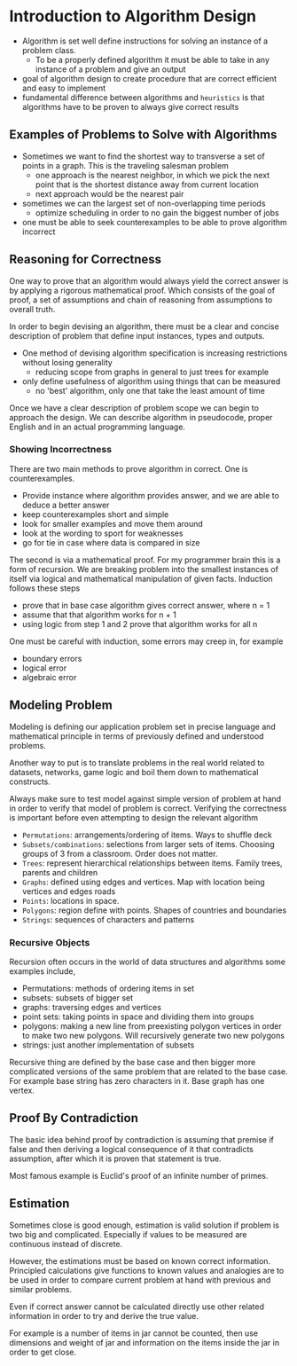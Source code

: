 # Introduction to Algorithm Design

- Algorithm is set well define instructions for solving an instance of a problem
  class.
  - To be a properly defined algorithm it must be able to take in any instance of
  a problem and give an output
- goal of algorithm design to create procedure that are correct efficient and easy
  to implement
- fundamental difference between algorithms and `heuristics` is that algorithms have
  to be proven to always give correct results

## Examples of Problems to Solve with Algorithms

- Sometimes we want to find the shortest way to transverse a set of points in a
graph. This is the traveling salesman problem
  - one approach is the nearest neighbor, in which we pick the next point that is
    the shortest distance away from current location
  - next approach would be the nearest pair
- sometimes we can the largest set of non-overlapping time periods
  - optimize scheduling in order to no gain the biggest number of jobs
- one must be able to seek counterexamples to be able to prove algorithm incorrect

## Reasoning for Correctness

One way to prove that an algorithm would always yield the correct answer is by
applying a rigorous mathematical proof. Which consists of the goal of proof,
a set of assumptions and chain of reasoning from assumptions to overall truth.

In order to begin devising an algorithm, there must be a clear and concise description
of problem that define input instances, types and outputs.

- One method of devising algorithm specification is increasing restrictions without
  losing generality
  - reducing scope from graphs in general to just trees for example
- only define usefulness of algorithm using things that can be measured
  - no 'best' algorithm, only one that take the least amount of time

Once we have a clear description of problem scope we can begin to approach the design.
We can describe algorithm in pseudocode, proper English and in an actual programming
language.

### Showing Incorrectness

There are two main methods to prove algorithm in correct. One is counterexamples.

- Provide instance where algorithm provides answer, and we are able to deduce
  a better answer
- keep counterexamples short and simple
- look for smaller examples and move them around
- look at the wording to sport for weaknesses
- go for tie in case where data is compared in size

The second is via a mathematical proof. For my programmer brain this is a form of
recursion. We are breaking problem into the smallest instances of itself via logical
and mathematical manipulation of given facts. Induction follows these steps

- prove that in base case algorithm gives correct answer, where n = 1
- assume that that algorithm works for n + 1
- using logic from step 1 and 2 prove that algorithm works for all n

One must be careful with induction, some errors may creep in, for example

- boundary errors
- logical error
- algebraic error

## Modeling Problem

Modeling is defining our application problem set in precise language and mathematical
principle in terms of previously defined and understood problems.

Another way to put is to translate problems in the real world related to datasets,
networks, game logic and boil them down to mathematical constructs.

Always make sure to test model against simple version of problem at hand in order
to verify that model of problem is correct. Verifying the correctness is important
before even attempting to design the relevant algorithm

- `Permutations`: arrangements/ordering of items. Ways to shuffle deck
- `Subsets/combinations`: selections from larger sets of items. Choosing groups
  of 3 from a classroom. Order does not matter.
- `Trees`: represent hierarchical relationships between items. Family trees,
  parents and children
- `Graphs`: defined using edges and vertices. Map with location being vertices
  and edges roads
- `Points`: locations in space.
- `Polygons`: region define with points. Shapes of countries and boundaries
- `Strings`: sequences of characters and patterns

### Recursive Objects

Recursion often occurs in the world of data structures and algorithms some examples
include,

- Permutations: methods of ordering items in set
- subsets: subsets of bigger set
- graphs: traversing edges and vertices
- point sets: taking points in space and dividing them into groups
- polygons: making a new line from preexisting polygon vertices in order to make
  two new polygons. Will recursively generate two new polygons
- strings: just another implementation of subsets

Recursive thing are defined by the base case and then bigger more complicated
versions of the same problem that are related to the base case. For example base
string has zero characters in it. Base graph has one vertex.

## Proof By Contradiction

The basic idea behind proof by contradiction is assuming that premise if false
and then deriving a logical consequence of it that contradicts assumption, after
which it is proven that statement is true.

Most famous example is Euclid's proof of an infinite number of primes.

## Estimation

Sometimes close is good enough, estimation is valid solution if problem is two big
and complicated. Especially if values to be measured are continuous instead of discrete.

However, the estimations must be based on known correct information. Principled
calculations give functions to known values and analogies are to be used in order
to compare current problem at hand with previous and similar problems.

Even if correct answer cannot be calculated directly use other related information
in order to try and derive the true value.

For example is a number of items in jar cannot be counted, then use dimensions and
weight of jar and information on the items inside the jar in order to get close.
